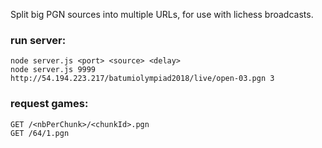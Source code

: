 Split big PGN sources into multiple URLs, for use with lichess broadcasts.


### run server:
    node server.js <port> <source> <delay>
    node server.js 9999 http://54.194.223.217/batumiolympiad2018/live/open-03.pgn 3

### request games:
    GET /<nbPerChunk>/<chunkId>.pgn
    GET /64/1.pgn
